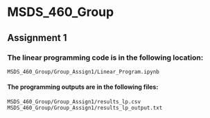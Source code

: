 # MSDS_460_Group

## Assignment 1
### The linear programming code is in the following location: 
    MSDS_460_Group/Group_Assign1/Linear_Program.ipynb
#### The programming outputs are in the following files:
    MSDS_460_Group/Group_Assign1/results_lp.csv
    MSDS_460_Group/Group_Assign1/results_lp_output.txt



